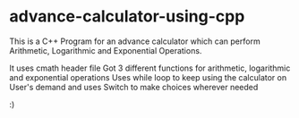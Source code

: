 # advance-calculator-using-cpp
This is a C++ Program for an advance calculator which can perform Arithmetic, Logarithmic and Exponential Operations.

It uses cmath header file
Got 3 different functions for arithmetic, logarithmic and exponential operations
Uses while loop to keep using the calculator on User's demand
and uses Switch to make choices wherever needed

:)
